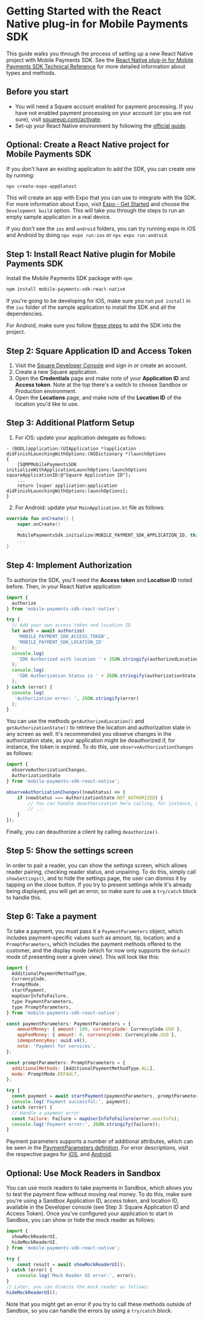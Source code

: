 # Getting Started with the React Native plug-in for Mobile Payments SDK

This guide walks you through the process of setting up a new React Native project with Mobile Payments SDK. See the [React Native plug-in for Mobile Payments SDK Technical Reference](reference.md) for more detailed information about types and methods.

## Before you start

* You will need a Square account enabled for payment processing. If you have not enabled payment processing on your account (or you are not sure), visit [squareup.com/activate](https://squareup.com/activate).
* Set-up your React Native environment by following the [official guide](https://reactnative.dev/docs/0.75/set-up-your-environment).


## Optional: Create a React Native project for Mobile Payments SDK

If you don't have an existing application to add the SDK, you can create one by running:

```sh
npx create-expo-app@latest
```

This will create an app with Expo that you can use to integrate with the SDK. For more information about Expo, visit [Expo - Get Started](https://docs.expo.dev/get-started/set-up-your-environment/?mode=development-build) and choose the `Development build` option. This will take you through the steps to run an empty sample application in a real device.

If you don't see the `ios` and `android` folders, you can try running expo in iOS and Android by doing `npx expo run:ios` or `npx expo run:android`.


## Step 1: Install React Native plugin for Mobile Payments SDK

Install the Mobile Payments SDK package with `npm`:
```sh
npm install mobile-payments-sdk-react-native
```
If you're going to be developing for iOS, make sure you run `pod install` in the `ios` folder of the sample application to install the SDK and all the dependencies. 

For Android, make sure you follow [these steps](https://developer.squareup.com/docs/mobile-payments-sdk/android#1-install-the-sdk-and-dependencies) to add the SDK into the project.


## Step 2: Square Application ID and Access Token

1. Visit the [Square Developer Console](https://developer.squareup.com/) and sign in or create an account.
1. Create a new Square application.
1. Open the **Credentials** page and make note of your **Application ID** and **Access token**. Note at the top there's a switch to choose Sandbox or Production environment.
1. Open the **Locations** page, and make note of the **Location ID** of the location you'd like to use.


## Step 3: Additional Platform Setup

1. For iOS: update your application delegate as follows:
```Objc
- (BOOL)application:(UIApplication *)application didFinishLaunchingWithOptions:(NSDictionary *)launchOptions
{
	[SQMPMobilePaymentsSDK initializeWithApplicationLaunchOptions:launchOptions squareApplicationID:@"Square Application ID"];
 	...
	return [super application:application didFinishLaunchingWithOptions:launchOptions];
}
```

2. For Android: update your `MainApplication.kt` file as follows:
```Kotlin
override fun onCreate() {
    super.onCreate()
    ...
    MobilePaymentsSdk.initialize(MOBILE_PAYMENT_SDK_APPLICATION_ID, this)
    ...
}
```


## Step 4: Implement Authorization

To authorize the SDK, you'll need the **Access token** and **Location ID** noted before. Then, in your React Native application:

```typescript
import {
  authorize
} from 'mobile-payments-sdk-react-native';

try {
  // Add your own access token and location ID
  let auth = await authorize(
    'MOBILE_PAYMENT_SDK_ACCESS_TOKEN',
    'MOBILE_PAYMENT_SDK_LOCATION_ID'
  );
  console.log(
    'SDK Authorized with location ' + JSON.stringify(authorizedLocation)
  );
  console.log(
    'SDK Authorization Status is ' + JSON.stringify(authorizationState)
  );
} catch (error) {
  console.log(
   'Authorization error: ', JSON.stringify(error)
  );
}
```

You can use the methods `getAuthorizedLocation()` and `getAuthorizationState()` to retrieve the location and authorization state in any screen as well. It's recommended you observe changes in the authorization state, as your application might be deauthorized if, for instance, the token is expired. To do this, use `observeAuthorizationChanges` as follows:
```typescript
import {
  observeAuthorizationChanges,
  AuthorizationState
} from 'mobile-payments-sdk-react-native';

observeAuthorizationChanges((newStatus) => {
	if (newStatus === AuthorizationState.NOT_AUTHORIZED) {
		// You can handle deauthorization here calling, for instance, your own authorization method.
		// ...    
	}
});
```
Finally, you can deauthorize a client by calling `deauthorize()`.


## Step 5: Show the settings screen

In order to pair a reader, you can show the settings screen, which allows reader pairing, checking reader status, and unpairing. To do this, simply call `showSettings()`, and to hide the settings page, the user can dismiss it by tapping on the close button. If you try to present settings while it's already being displayed, you will get an error, so make sure to use a `try/catch` block to handle this.

## Step 6: Take a payment

To take a payment, you must pass it a `PaymentParameters` object, which includes payment-specific values such as amount, tip, location; and a `PromptParameters`, which includes the payment methods offered to the customer, and the display mode (which for now only supports the `default` mode of presenting over a given view). This will look like this:

```javascript
import {
  AdditionalPaymentMethodType,
  CurrencyCode,
  PromptMode,
  startPayment,
  mapUserInfoToFailure,
  type PaymentParameters,
  type PromptParameters,
} from 'mobile-payments-sdk-react-native';

const paymentParameters: PaymentParameters = {
	amountMoney: { amount: 100, currencyCode: CurrencyCode.USD },
	appFeeMoney: { amount: 0, currencyCode: CurrencyCode.USD },
	idempotencyKey: uuid.v4(),
	note: 'Payment for services',
};

const promptParameters: PromptParameters = {
  additionalMethods: [AdditionalPaymentMethodType.ALL],
  mode: PromptMode.DEFAULT,
};

try {
  const payment = await startPayment(paymentParameters, promptParameters);
  console.log('Payment successful:', payment);
} catch (error) {
  // Handle a payment error
  const failure: Failure = mapUserInfoToFailure(error.userInfo);
  console.log('Payment error:', JSON.stringify(failure));
}
```
Payment parameters supports a number of additional attributes, which can be seen in the [PaymentParameters definition](https://github.com/square/mobile-payments-sdk-react-native/blob/main/src/models/objects.ts#L50-L71). For error descriptions, visit the respective pages for [iOS](https://developer.squareup.com/docs/mobile-payments-sdk/ios/handling-errors), and [Android](https://developer.squareup.com/docs/mobile-payments-sdk/android/handling-errors).


## Optional: Use Mock Readers in Sandbox
You can use mock readers to take payments in Sandbox, which allows you to test the payment flow without moving real money. To do this, make sure you're using a Sandbox Application ID, access token, and location ID, available in the Developer console (see Step 3: Square Application ID and Access Token). Once you've configured your application to start in Sandbox, you can show or hide the mock reader as follows:
```typescript
import {
  showMockReaderUI,
  hideMockReaderUI,
} from 'mobile-payments-sdk-react-native';

try {
	const result = await showMockReaderUI();
} catch (error) {
	console.log('Mock Reader UI error:', error);
}
// Later, you can dismiss the mock reader as follows:
hideMockReaderUI();
```
Note that you might get an error if you try to call these methods outside of Sandbox, so you can handle the errors by using a `try/catch` block.
